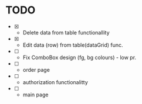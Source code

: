 # TODO
- [x] - Delete data from table functionallity
- [x] - Edit data (row) from table(dataGrid) func.
- [ ] - Fix ComboBox design (fg, bg colours) - low pr.
- [ ] - order page
- [ ] - authorization functionalitty
- [ ] - main page